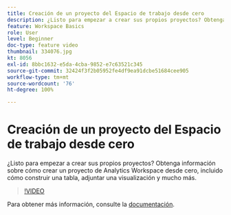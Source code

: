 ```yaml
---
title: Creación de un proyecto del Espacio de trabajo desde cero
description: ¿Listo para empezar a crear sus propios proyectos? Obtenga información sobre cómo crear un proyecto de Analytics Workspace desde cero, incluido cómo construir una tabla, adjuntar una visualización y mucho más.
feature: Workspace Basics
role: User
level: Beginner
doc-type: feature video
thumbnail: 334076.jpg
kt: 8056
exl-id: 8bbc1632-e5da-4cba-9852-e7c63521c345
source-git-commit: 32424f3f2b05952fe4df9ea91dcbe51684cee905
workflow-type: tm+mt
source-wordcount: '76'
ht-degree: 100%

---
```


# Creación de un proyecto del Espacio de trabajo desde cero

¿Listo para empezar a crear sus propios proyectos? Obtenga información sobre cómo crear un proyecto de Analytics Workspace desde cero, incluido cómo construir una tabla, adjuntar una visualización y mucho más.

>[!VIDEO](https://video.tv.adobe.com/v/334076/?quality=12&learn=on)

Para obtener más información, consulte la [documentación](https://experienceleague.adobe.com/docs/analytics/analyze/analysis-workspace/home.html?lang=es).
